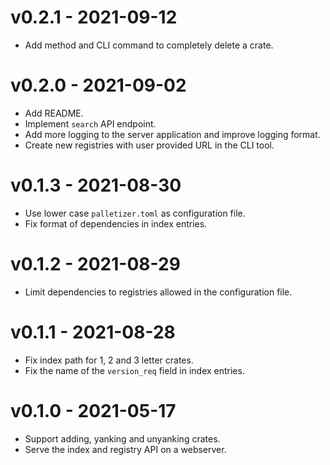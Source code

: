 # v0.2.1 - 2021-09-12
* Add method and CLI command to completely delete a crate.

# v0.2.0 - 2021-09-02
* Add README.
* Implement `search` API endpoint.
* Add more logging to the server application and improve logging format.
* Create new registries with user provided URL in the CLI tool.

# v0.1.3 - 2021-08-30
* Use lower case `palletizer.toml` as configuration file.
* Fix format of dependencies in index entries.

# v0.1.2 - 2021-08-29
* Limit dependencies to registries allowed in the configuration file.

# v0.1.1 - 2021-08-28
* Fix index path for 1, 2 and 3 letter crates.
* Fix the name of the `version_req` field in index entries.

# v0.1.0 - 2021-05-17
* Support adding, yanking and unyanking crates.
* Serve the index and registry API on a webserver.
